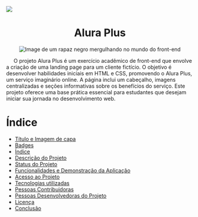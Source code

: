 <img src="https://img.shields.io/badge/Status%20-%20Em%20desenvolvimento%20-%20purple">

# <h1 align="center">Alura Plus </h1>

<p align = "center">
<img src="https://github.com/user-attachments/assets/5f58059f-3262-4026-afba-2b9df38f8baf" alt="Image de um rapaz negro mergulhando no mundo do front-end">
</p>

<p style="text-indent: 20">O projeto Alura Plus é um exercício acadêmico de front-end que envolve a criação de uma landing page para um cliente fictício. O objetivo é desenvolver habilidades iniciais em HTML e CSS, promovendo o Alura Plus, um serviço imaginário online. A página inclui um cabeçalho, imagens centralizadas e seções informativas sobre os benefícios do serviço. Este projeto oferece uma base prática essencial para estudantes que desejam iniciar sua jornada no desenvolvimento web.</p>

# Índice 

* [Título e Imagem de capa](#Título-e-Imagem-de-capa)
* [Badges](#badges)
* [Índice](#índice)
* [Descrição do Projeto](#descrição-do-projeto)
* [Status do Projeto](#status-do-Projeto)
* [Funcionalidades e Demonstração da Aplicação](#funcionalidades-e-demonstração-da-aplicação)
* [Acesso ao Projeto](#acesso-ao-projeto)
* [Tecnologias utilizadas](#tecnologias-utilizadas)
* [Pessoas Contribuidoras](#pessoas-contribuidoras)
* [Pessoas Desenvolvedoras do Projeto](#pessoas-desenvolvedoras)
* [Licença](#licença)
* [Conclusão](#conclusão)
